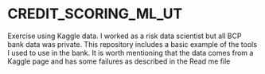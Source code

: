 # CREDIT_SCORING_ML_UT
Exercise using Kaggle data. I worked as a risk data scientist but all BCP bank data was private. This repository includes a basic example of the tools I used to use in the bank. It is worth mentioning that the data comes from a Kaggle page and has some failures as described in the Read me file

